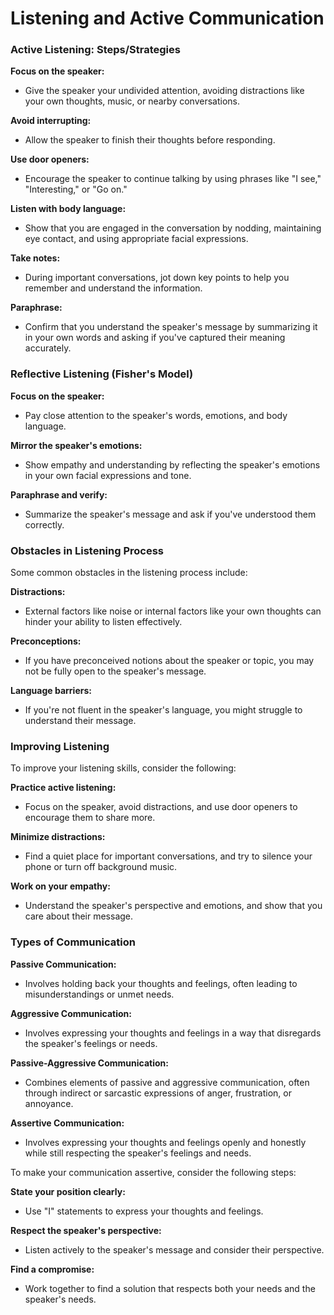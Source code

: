 # Listening and Active Communication
### Active Listening: Steps/Strategies

**Focus on the speaker:**
- Give the speaker your undivided attention, avoiding distractions like your own thoughts, music, or nearby conversations.

**Avoid interrupting:**
- Allow the speaker to finish their thoughts before responding.

**Use door openers:**
- Encourage the speaker to continue talking by using phrases like "I see," "Interesting," or "Go on."

**Listen with body language:**
- Show that you are engaged in the conversation by nodding, maintaining eye contact, and using appropriate facial expressions.

**Take notes:**
- During important conversations, jot down key points to help you remember and understand the information.

**Paraphrase:**
- Confirm that you understand the speaker's message by summarizing it in your own words and asking if you've captured their meaning accurately.

### Reflective Listening (Fisher's Model)

**Focus on the speaker:**
- Pay close attention to the speaker's words, emotions, and body language.

**Mirror the speaker's emotions:**
- Show empathy and understanding by reflecting the speaker's emotions in your own facial expressions and tone.

**Paraphrase and verify:**
- Summarize the speaker's message and ask if you've understood them correctly.

### Obstacles in Listening Process

Some common obstacles in the listening process include:

**Distractions:**
- External factors like noise or internal factors like your own thoughts can hinder your ability to listen effectively.

**Preconceptions:**
- If you have preconceived notions about the speaker or topic, you may not be fully open to the speaker's message.

**Language barriers:**
- If you're not fluent in the speaker's language, you might struggle to understand their message.

### Improving Listening

To improve your listening skills, consider the following:

**Practice active listening:**
- Focus on the speaker, avoid distractions, and use door openers to encourage them to share more.

**Minimize distractions:**
- Find a quiet place for important conversations, and try to silence your phone or turn off background music.

**Work on your empathy:**
- Understand the speaker's perspective and emotions, and show that you care about their message.

### Types of Communication

**Passive Communication:**
- Involves holding back your thoughts and feelings, often leading to misunderstandings or unmet needs.

**Aggressive Communication:**
- Involves expressing your thoughts and feelings in a way that disregards the speaker's feelings or needs.

**Passive-Aggressive Communication:**
- Combines elements of passive and aggressive communication, often through indirect or sarcastic expressions of anger, frustration, or annoyance.

**Assertive Communication:**
- Involves expressing your thoughts and feelings openly and honestly while still respecting the speaker's feelings and needs.

To make your communication assertive, consider the following steps:

**State your position clearly:**
- Use "I" statements to express your thoughts and feelings.

**Respect the speaker's perspective:**
- Listen actively to the speaker's message and consider their perspective.

**Find a compromise:**
- Work together to find a solution that respects both your needs and the speaker's needs.
